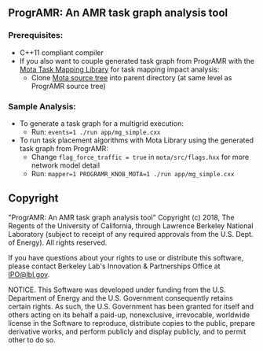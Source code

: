 ## ProgrAMR: An AMR task graph analysis tool

### Prerequisites: 
- C++11 compliant compiler
- If you also want to couple generated task graph from ProgrAMR with the [Mota Task Mapping Library](https://github.com/LBL-CoDEx/mota) for task mapping impact analysis:
  - Clone [Mota source tree](https://github.com/LBL-CoDEx/mota.git) into parent directory (at same level as ProgrAMR source tree)

### Sample Analysis:
- To generate a task graph for a multigrid execution:
  - Run: `events=1 ./run app/mg_simple.cxx`
- To run task placement algorithms with Mota Library using the generated task graph from ProgrAMR:
  - Change `flag_force_traffic = true` in `mota/src/flags.hxx` for more network model detail
  - Run: `mapper=1 PROGRAMR_KNOB_MOTA=1 ./run app/mg_simple.cxx`

## Copyright

"ProgrAMR: An AMR task graph analysis tool" Copyright (c) 2018, The Regents of the University of California, through Lawrence Berkeley National Laboratory (subject to receipt of any required approvals from the U.S. Dept. of Energy).  All rights reserved.

If you have questions about your rights to use or distribute this software, please contact Berkeley Lab's Innovation & Partnerships Office at IPO@lbl.gov.

NOTICE.  This Software was developed under funding from the U.S. Department of Energy and the U.S. Government consequently retains certain rights. As such, the U.S. Government has been granted for itself and others acting on its behalf a paid-up, nonexclusive, irrevocable, worldwide license in the Software to reproduce, distribute copies to the public, prepare derivative works, and perform publicly and display publicly, and to permit other to do so.
